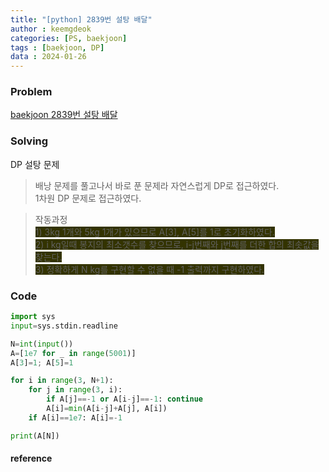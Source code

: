 ```yaml
---
title: "[python] 2839번 설탕 배달"
author : keemgdeok
categories: [PS, baekjoon]
tags : [baekjoon, DP]
data : 2024-01-26
---
```



### Problem
[baekjoon 2839번 설탕 배달](https://www.acmicpc.net/problem/2839)


### Solving
DP 설탕 문제
> 배낭 문제를 풀고나서 바로 푼 문제라 자연스럽게 DP로 접근하였다.  
> 1차원 DP 문제로 접근하였다.

> 작동과정  
> <span style="background-color:#333300"> 1\) 3kg 1개와 5kg 1개가 있으므로 A[3], A[5]를 1로 초기화하였다. </span>  
> <span style="background-color:#333300"> 2\) i kg일때 봉지의 최소갯수를 찾으므로, i-j번째와 j번째를 더한 합의 최솟값을 찾는다.  </span>  
> <span style="background-color:#333300"> 3\) 정확하게 N kg를 구현할 수 없을 때 -1 출력까지 구현하였다.</span>



### Code
```python
import sys
input=sys.stdin.readline

N=int(input())
A=[1e7 for _ in range(5001)]
A[3]=1; A[5]=1

for i in range(3, N+1):
    for j in range(3, i):
        if A[j]==-1 or A[i-j]==-1: continue
        A[i]=min(A[i-j]+A[j], A[i])
    if A[i]==1e7: A[i]=-1

print(A[N])
```


#### reference

